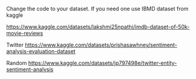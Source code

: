 Change the code to your dataset. If you need one use IBMD dataset from kaggle

https://www.kaggle.com/datasets/lakshmi25npathi/imdb-dataset-of-50k-movie-reviews

Twitter 
https://www.kaggle.com/datasets/prishasawhney/sentiment-analysis-evaluation-dataset 

Random
https://www.kaggle.com/datasets/jp797498e/twitter-entity-sentiment-analysis 
